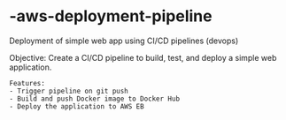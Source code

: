 # -aws-deployment-pipeline
Deployment of simple web app using CI/CD pipelines (devops)

Objective: Create a CI/CD pipeline to build, test, and deploy a simple web application.
	
 	Features:
	- Trigger pipeline on git push
	- Build and push Docker image to Docker Hub
	- Deploy the application to AWS EB
